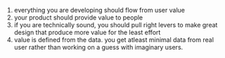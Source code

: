 1. everything you are developing should flow from user value 
2. your product should provide value to people
3. if you are technically sound, you should pull right levers to make great design that produce more value for the least effort
4. value is defined from the data. you get atleast minimal data from real user rather than working on a guess with imaginary users.